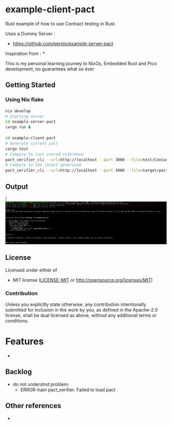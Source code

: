 # example-client-pact


Rust example of how to use Contract testing in Rust.

Uses a Dummy Server :
*  https://github.com/perolo/example-server-pact

Inspiration from :
*  


This is my personal learning journey to NixOs, Embedded Rust and Pico development, no guarantees what so ever

## Getting Started


### Using Nix flake
```bash
nix develop
# Starting server
cd example-server-pact
cargo run &

cd example-client-pact
# Generate current pact
cargo test
# Compare to last stored reference
pact_verifier_cli --url=http://localhost --port 3000 --file=test/Consumer-Example_Service.json
# Compare to the latest generated
pact_verifier_cli --url=http://localhost --port 3000 --file=target/pact/Consumer-Example_Service.json

```
## Output
!
<img src="Screenshot_2025-01-30_17-36-47.png"  align="center">


## License

Licensed under either of

- MIT license ([LICENSE-MIT](LICENSE-MIT) or http://opensource.org/licenses/MIT)


### Contribution

Unless you explicitly state otherwise, any contribution intentionally submitted for inclusion in the
work by you, as defined in the Apache-2.0 license, shall be dual licensed as above, without any
additional terms or conditions.

# Features

*   

## Backlog
* do not understnd problem:
  * ERROR main pact_verifier: Failed to load pact 

## Other references

* 
